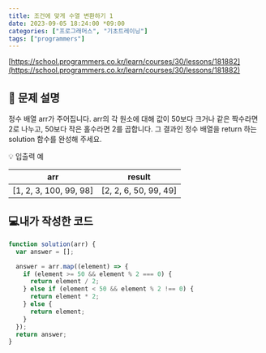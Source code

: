 ```yaml
---
title: 조건에 맞게 수열 변환하기 1
date: 2023-09-05 18:24:00 *09:00
categories: ["프로그래머스", "기초트레이닝"]
tags: ["programmers"]
---
```


[https://school.programmers.co.kr/learn/courses/30/lessons/181882](https://school.programmers.co.kr/learn/courses/30/lessons/181882)

## 📔 문제 설명

정수 배열 arr가 주어집니다. arr의 각 원소에 대해 값이 50보다 크거나 같은 짝수라면 2로 나누고, 50보다 작은 홀수라면 2를 곱합니다. 그 결과인 정수 배열을 return 하는 solution 함수를 완성해 주세요.

💡 입출력 예

|          arr           |        result         |
| :--------------------: | :-------------------: |
| [1, 2, 3, 100, 99, 98] | [2, 2, 6, 50, 99, 49] |

## 💻내가 작성한 코드

```js
function solution(arr) {
  var answer = [];

  answer = arr.map((element) => {
    if (element >= 50 && element % 2 === 0) {
      return element / 2;
    } else if (element < 50 && element % 2 !== 0) {
      return element * 2;
    } else {
      return element;
    }
  });
  return answer;
}
```
